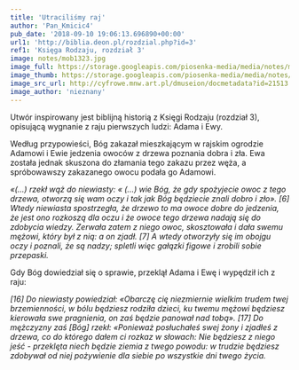 ```yaml
---
title: 'Utraciliśmy raj'
author: 'Pan_Kmicic4'
pub_date: '2018-09-10 19:06:13.696890+00:00'
url1: 'http://biblia.deon.pl/rozdzial.php?id=3'
ref1: 'Księga Rodzaju, rozdział 3'
image: notes/mob1323.jpg
image_full: https://storage.googleapis.com/piosenka-media/media/notes/mob1323.jpg
image_thumb: https://storage.googleapis.com/piosenka-media/media/notes/mob1323.jpg.0x300_q85_upscale.jpg
image_src_url: http://cyfrowe.mnw.art.pl/dmuseion/docmetadata?id=21513
image_author: 'nieznany'
---
```


Utwór inspirowany jest biblijną historią z Księgi Rodzaju \(rozdział 3\),          opisującą wygnanie z raju pierwszych ludzi: Adama i Ewy.

Według przypowieści, Bóg zakazał mieszkającym w rajskim ogrodzie Adamowi i Ewie jedzenia owoców z drzewa poznania dobra i zła. Ewa została jednak skuszona do złamania tego zakazu przez węża, a spróbowawszy zakazanego owocu podała go Adamowi.

_«\(...\) rzekł wąż do niewiasty: « \(...\) wie Bóg, że gdy spożyjecie owoc z tego drzewa, otworzą się wam oczy i tak jak Bóg będziecie znali dobro i zło»._ _\[6\] Wtedy niewiasta spostrzegła, że drzewo to ma owoce dobre do jedzenia, że jest ono rozkoszą dla oczu i że owoce tego drzewa nadają się do zdobycia wiedzy. Zerwała zatem z niego owoc, skosztowała i dała swemu mężowi, który był z nią: a on zjadł. \[7\] A wtedy otworzyły się im obojgu oczy i poznali, że są nadzy; spletli więc gałązki figowe i zrobili sobie przepaski._

Gdy Bóg dowiedział się o sprawie, przeklął Adama i Ewę i wypędził ich z raju:

_\[16\] Do niewiasty powiedział: «Obarczę cię niezmiernie wielkim trudem twej brzemienności, w bólu będziesz rodziła dzieci, ku twemu mężowi będziesz kierowała swe pragnienia, on zaś będzie panował nad tobą». \[17\] Do mężczyzny zaś \[Bóg\] rzekł: «Ponieważ posłuchałeś swej żony i zjadłeś z drzewa, co do którego dałem ci rozkaz w słowach: Nie będziesz z niego jeść \- przeklęta niech będzie ziemia z twego powodu: w trudzie będziesz zdobywał od niej pożywienie dla siebie_ _po wszystkie dni twego życia._